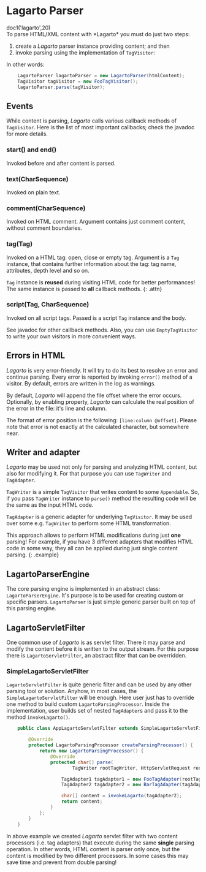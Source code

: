 # Lagarto Parser

<div class="doc1"><js>doc1('lagarto',20)</js></div>
To parse HTML/XML content with *Lagarto* you must do just two steps:

1.  create a *Lagarto* parser instance providing content; and then
2.  invoke parsing using the implementation of `TagVisitor`\:

In other words:

~~~~~ java
    LagartoParser lagartoParser = new LagartoParser(htmlContent);
    TagVisitor tagVisitor = new FooTagVisitor();
    lagartoParser.parse(tagVisitor);
~~~~~

## Events

While content is parsing, *Lagarto* calls various callback methods of
`TagVisitor`. Here is the list of most important callbacks; check the
javadoc for more details.

### start() and end()

Invoked before and after content is parsed.

### text(CharSequence)

Invoked on plain text.

### comment(CharSequence)

Invoked on HTML comment. Argument contains just comment content, without
comment boundaries.

### tag(Tag)

Invoked on a HTML tag: open, close or empty tag. Argument is a `Tag`
instance, that contains further information about the tag: tag name,
attributes, depth level and so on.

`Tag` instance is **reused** during visiting HTML code for better
performances! The same instance is passed to **all** callback methods.
{: .attn}

### script(Tag, CharSequence)

Invoked on all script tags. Passed is a script `Tag` instance and the
body.

See javadoc for other callback methods. Also, you can use
`EmptyTagVisitor` to write your own visitors in more convenient ways.

## Errors in HTML

*Lagarto* is very error-friendly. It will try to do its best to resolve
an error and continue parsing. Every error is reported by invoking
`error()` method of a visitor. By default, errors are written in the log
as warnings.

By default, *Lagarto* will append the file offset where the error
occurs. Optionally, by enabling property, *Lagarto* can calculate the
real position of the error in the file: it's line and column.

The format of error position is the following: `[line:column @offset]`.
Please note that error is not exactly at the calculated character, but
somewhere near.

## Writer and adapter

*Lagarto* may be used not only for parsing and analyzing HTML content,
but also for modifying it. For that purpose you can use `TagWriter` and
`TagAdapter`.

`TagWriter` is a simple `TagVisitor` that writes content to some
`Appendable`. So, if you pass `TagWriter` instance to `parse()` method
the resulting code will be the same as the input HTML code.

`TagAdapter` is a generic adapter for underlying `TagVisitor`. It may be
used over some e.g. `TagWriter` to perform some HTML transformation.

This approach allows to perform HTML modifications during just **one**
parsing! For example, if you have 3 different adapters that modifies
HTML code in some way, they all can be applied during just single
content parsing.
{: .example}

## LagartoParserEngine

The core parsing engine is implemented in an abstract class:
`LagartoParserEngine`. It's purpose is to be used for creating custom
or specific parsers. `LagartoParser` is just simple generic parser built
on top of this parsing engine.

## LagartoServletFilter

One common use of *Lagarto* is as servlet filter. There it may parse and
modify the content before it is written to the output stream. For this
purpose there is `LagartoServletFilter`, an abstract filter that can be
overridden.

### SimpleLagartoServletFilter

`LagartoServletFilter` is quite generic filter and can be used by any
other parsing tool or solution. Anyhow, in most cases, the
`SimpleLagartoServletFilter` will be enough. Here user just has to
override one method to build custom `LagartoParsingProcessor`. Inside
the implementation, user builds set of nested `TagAdapter`s and pass it
to the method `invokeLagarto()`.

~~~~~ java
    public class AppLagartoServletFilter extends SimpleLagartoServletFilter {

    	@Override
    	protected LagartoParsingProcessor createParsingProcessor() {
    		return new LagartoParsingProcessor() {
    			@Override
    			protected char[] parse(
                        TagWriter rootTagWriter, HttpServletRequest request) {

    				TagAdapter1 tagAdapter1 = new FooTagAdapter(rootTagWriter);
    				TagAdapter2 tagAdapter2 = new BarTagAdapter(tagAdapter1, request);

    				char[] content = invokeLagarto(tagAdapter2);
    				return content;
    			}
    		};
    	}
    }
~~~~~

In above example we created *Lagarto* servlet filter with two content
processors (i.e. tag adapters) that execute during the same **single**
parsing operation. In other words, HTML content is parser only once, but
the content is modified by two different processors. In some cases this
may save time and prevent from double parsing!
